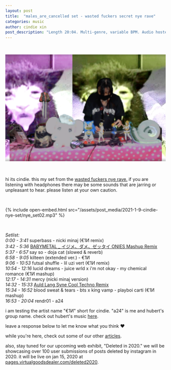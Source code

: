 ```yaml
---
layout: post
title:  "males_are_cancelled set - wasted fuckers secret nye rave"
categories: music
author: cindie xin
post_description: "Length 20:04. Multi-genre, variable BPM. Audio hosted on Virtualgoodsdealer."  
---
```


&zwnj;

![Set Cover 1.9](/assets/post_media/2021-1-9-cindie-nye-set/twitch_screenshot.png)

&zwnj;

hi its cindie. this my set from the <a href="https://www.instagram.com/p/CJbw5shnvBP/" target="_blank">wasted fuckers nye rave.</a> if you are listening with headphones there may be some sounds that are jarring or unpleasant to hear. please listen at your own caution.

&zwnj;  

{% include open-embed.html src="/assets/post_media/2021-1-9-cindie-nye-set/nye_set02.mp3" %}  

&zwnj;  

*Setlist:*  
*0:00 - 3:41*	        superbass - nicki minaj (€1И remix)  
*3:42 - 5:36*	        <a href="https://soundcloud.com/recordrecordparis/no-mak-schro-dingers-1" target="_blank">BABYMETAL _ イジメ、ダメ、ゼッタイ ONIES Mashup Remix</a>  
*5:37 - 6:57*	        say so - doja cat (slowed & reverb)  
*6:58 - 9:05*         kilteen (extended ver.) - €1И  
*9:06 - 10:53*        futsal shuffle - lil uzi vert (€1И remix)  
*10:54 - 12:16*	      lucid dreams - juice wrld x i'm not okay - my chemical romance (€1И mashup)  
*12:17 - 14:31*        mercy (nicki minaj version)  
*14:32 - 15:33*        <a href="https://www.youtube.com/watch?v=74DICV1DZnU&ab_channel=AL3XinDANG3R"  target="_blank">Auld Lang Syne Cool Techno Remix</a>  
*15:34 - 16:52*        blood sweat & tears - bts x king vamp - playboi carti (€1И mashup)  
*16:53 - 20:04*        rendr01 - a24

i am testing the artist name "€1И" short for cindie.
"a24" is me and hubert's group name. check out hubert's music <a href="https://boxofpizza.bandcamp.com/"  target="_blank">here</a>.

leave a response below to let me know what you think ♥ 

while you're here, check out some of our other [articles](/articles).

also, stay tuned for our upcoming web exhibit, "Deleted in 2020." we will be showcasing over 100 user submissions of posts deleted by instagram in 2020. it will be live on jan 15, 2020 at <a href="https://pages.virtualgoodsdealer.com/deleted2020" target="_blank">pages.virtualgoodsdealer.com/deleted2020</a>.